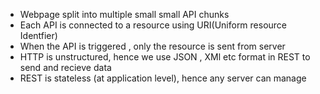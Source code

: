 - Webpage split into multiple small small API chunks
- Each API is connected to a resource using URI(Uniform resource Identfier)
- When the API is triggered , only the resource is sent from server
- HTTP is unstructured, hence we use JSON , XMl etc format in REST to send and recieve data
- REST is stateless (at application level), hence any server can manage
